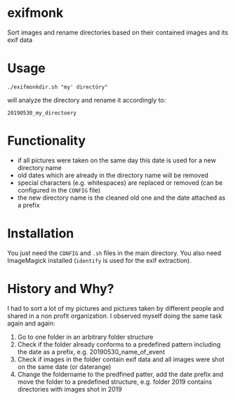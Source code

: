 # exifmonk
Sort images and rename directories based on their contained images and its exif data

# Usage

`./exifmonkdir.sh "my' directöry"`

will analyze the directory and rename it accordingly to:

`20190530_my_directoery`

# Functionality

- if all pictures were taken on the same day this date is used for a new directory name
- old dates which are already in the directory name will be removed
- special characters (e.g. whitespaces) are replaced or removed (can be configured in the `CONFIG` file)
- the new directory name is the cleaned old one and the date attached as a prefix

# Installation

You just need the `CONFIG` and `.sh` files in the main directory. You also need ImageMagick installed (`identify` is used for the exif extraction).

# History and Why?

I had to sort a lot of my pictures and pictures taken by different people and shared in a non profit organization.
I observed myself doing the same task again and again:

1. Go to one folder in an arbitrary folder structure
2. Check if the folder already conforms to a predefined pattern including the date as a prefix, e.g. 20190530_name_of_event
3. Check if images in the folder contain exif data and all images were shot on the same date (or daterange)
4. Change the foldername to the predfined patter, add the date prefix and move the folder to a predefined structure, e.g. folder 2019 contains directories with images shot in 2019